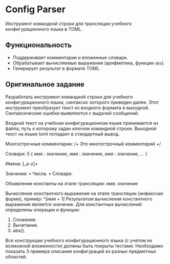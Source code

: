 # Config Parser

Инструмент командной строки для трансляции учебного конфигурационного языка в TOML.

## Функциональность
- Поддерживает комментарии и вложенные словари.
- Обрабатывает вычисляемые выражения (арифметика, функции `abs`).
- Генерирует результат в формате TOML.

## Оригинальное задание
Разработать инструмент командной строки для учебного конфигурационного языка, синтаксис которого приведен далее. Этот инструмент преобразует текст из входного формата в выходной. Синтаксические ошибки выявляются с выдачей сообщений.

Входной текст на учебном конфигурационном языке принимается из файла, путь к которому задан ключом командной строки. Выходной текст на языке toml попадает в стандартный вывод.

Многострочные комментарии:
/+
Это многострочный
комментарий
+/

Словари:
5
{
имя : значение,
имя : значение,
имя : значение,
...
}

Имена:
[_a-z]+

Значения:
• Числа.
• Словари.

Объявление константы на этапе трансляции:
имя: значение

Вычисление константного выражения на этапе трансляции (инфиксная
форма), пример:
^[имя + 1]
Результатом вычисления константного выражения является значение.
Для константных вычислений определены операции и функции:
1. Сложение.
2. Вычитание.
3. abs().

Все конструкции учебного конфигурационного языка (с учетом их
возможной вложенности) должны быть покрыты тестами. Необходимо показать 3
примера описания конфигураций из разных предметных областей.
